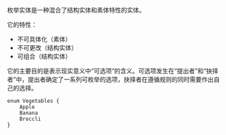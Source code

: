 枚举实体是一种混合了结构实体和素体特性的实体。

它的特性：

+ 不可具体化（素体）
+ 不可更改（结构实体）
+ 可组合（结构实体）

它的主要目的是表示现实意义中“可选项”的含义。可选项发生在“提出者”和“抉择者”中，提出者确定了一系列可枚举的选项，抉择者在遵循规则的同时需要作出自己的选择。

```
enum Vegetables {
	Apple
	Banana
	Broccli
}
```

